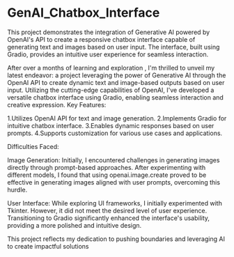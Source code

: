 # GenAI_Chatbox_Interface
This project demonstrates the integration of Generative AI powered by OpenAI's API to create a responsive chatbox interface capable of generating text and images based on user input. The interface, built using Gradio, provides an intuitive user experience for seamless interaction.

After over a months of learning and exploration , I'm thrilled to unveil my latest endeavor: a project leveraging the power of Generative AI through the OpenAI API to create dynamic text and image-based outputs based on user input. Utilizing the cutting-edge capabilities of OpenAI, I've developed a versatile chatbox interface using Gradio, enabling seamless interaction and creative expression.
Key Features:

1.Utilizes OpenAI API for text and image generation.
2.Implements Gradio for intuitive chatbox interface.
3.Enables dynamic responses based on user prompts.
4.Supports customization for various use cases and applications.

Difficulties Faced:

Image Generation: Initially, I encountered challenges in generating images directly through prompt-based approaches. After experimenting with different models, I found that using openai.image.create proved to be effective in generating images aligned with user prompts, overcoming this hurdle.

User Interface: While exploring UI frameworks, I initially experimented with Tkinter. However, it did not meet the desired level of user experience. Transitioning to Gradio significantly enhanced the interface's usability, providing a more polished and intuitive design.

This project reflects my dedication to pushing boundaries and leveraging AI to create impactful solutions
